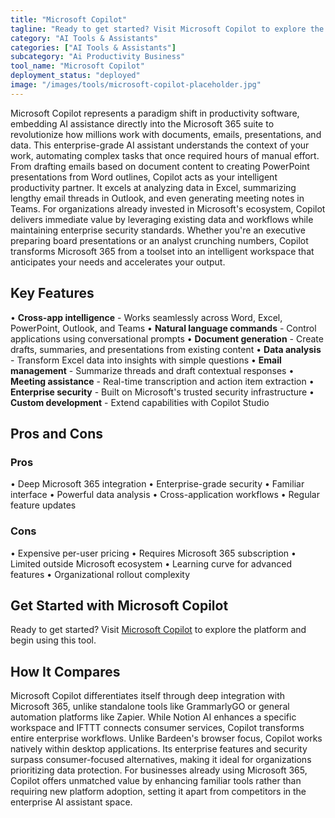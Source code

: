```yaml
---
title: "Microsoft Copilot"
tagline: "Ready to get started? Visit Microsoft Copilot to explore the platform and beg..."
category: "AI Tools & Assistants"
categories: ["AI Tools & Assistants"]
subcategory: "Ai Productivity Business"
tool_name: "Microsoft Copilot"
deployment_status: "deployed"
image: "/images/tools/microsoft-copilot-placeholder.jpg"
---
```

Microsoft Copilot represents a paradigm shift in productivity software, embedding AI assistance directly into the Microsoft 365 suite to revolutionize how millions work with documents, emails, presentations, and data. This enterprise-grade AI assistant understands the context of your work, automating complex tasks that once required hours of manual effort. From drafting emails based on document content to creating PowerPoint presentations from Word outlines, Copilot acts as your intelligent productivity partner. It excels at analyzing data in Excel, summarizing lengthy email threads in Outlook, and even generating meeting notes in Teams. For organizations already invested in Microsoft's ecosystem, Copilot delivers immediate value by leveraging existing data and workflows while maintaining enterprise security standards. Whether you're an executive preparing board presentations or an analyst crunching numbers, Copilot transforms Microsoft 365 from a toolset into an intelligent workspace that anticipates your needs and accelerates your output.

## Key Features

• **Cross-app intelligence** - Works seamlessly across Word, Excel, PowerPoint, Outlook, and Teams
• **Natural language commands** - Control applications using conversational prompts
• **Document generation** - Create drafts, summaries, and presentations from existing content
• **Data analysis** - Transform Excel data into insights with simple questions
• **Email management** - Summarize threads and draft contextual responses
• **Meeting assistance** - Real-time transcription and action item extraction
• **Enterprise security** - Built on Microsoft's trusted security infrastructure
• **Custom development** - Extend capabilities with Copilot Studio

## Pros and Cons

### Pros
• Deep Microsoft 365 integration
• Enterprise-grade security
• Familiar interface
• Powerful data analysis
• Cross-application workflows
• Regular feature updates

### Cons
• Expensive per-user pricing
• Requires Microsoft 365 subscription
• Limited outside Microsoft ecosystem
• Learning curve for advanced features
• Organizational rollout complexity

## Get Started with Microsoft Copilot

Ready to get started? Visit [Microsoft Copilot](https://copilot.microsoft.com) to explore the platform and begin using this tool.

## How It Compares

Microsoft Copilot differentiates itself through deep integration with Microsoft 365, unlike standalone tools like GrammarlyGO or general automation platforms like Zapier. While Notion AI enhances a specific workspace and IFTTT connects consumer services, Copilot transforms entire enterprise workflows. Unlike Bardeen's browser focus, Copilot works natively within desktop applications. Its enterprise features and security surpass consumer-focused alternatives, making it ideal for organizations prioritizing data protection. For businesses already using Microsoft 365, Copilot offers unmatched value by enhancing familiar tools rather than requiring new platform adoption, setting it apart from competitors in the enterprise AI assistant space.